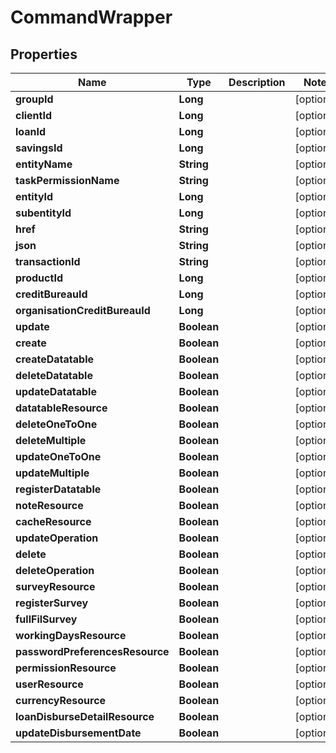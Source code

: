 
# CommandWrapper

## Properties
Name | Type | Description | Notes
------------ | ------------- | ------------- | -------------
**groupId** | **Long** |  |  [optional]
**clientId** | **Long** |  |  [optional]
**loanId** | **Long** |  |  [optional]
**savingsId** | **Long** |  |  [optional]
**entityName** | **String** |  |  [optional]
**taskPermissionName** | **String** |  |  [optional]
**entityId** | **Long** |  |  [optional]
**subentityId** | **Long** |  |  [optional]
**href** | **String** |  |  [optional]
**json** | **String** |  |  [optional]
**transactionId** | **String** |  |  [optional]
**productId** | **Long** |  |  [optional]
**creditBureauId** | **Long** |  |  [optional]
**organisationCreditBureauId** | **Long** |  |  [optional]
**update** | **Boolean** |  |  [optional]
**create** | **Boolean** |  |  [optional]
**createDatatable** | **Boolean** |  |  [optional]
**deleteDatatable** | **Boolean** |  |  [optional]
**updateDatatable** | **Boolean** |  |  [optional]
**datatableResource** | **Boolean** |  |  [optional]
**deleteOneToOne** | **Boolean** |  |  [optional]
**deleteMultiple** | **Boolean** |  |  [optional]
**updateOneToOne** | **Boolean** |  |  [optional]
**updateMultiple** | **Boolean** |  |  [optional]
**registerDatatable** | **Boolean** |  |  [optional]
**noteResource** | **Boolean** |  |  [optional]
**cacheResource** | **Boolean** |  |  [optional]
**updateOperation** | **Boolean** |  |  [optional]
**delete** | **Boolean** |  |  [optional]
**deleteOperation** | **Boolean** |  |  [optional]
**surveyResource** | **Boolean** |  |  [optional]
**registerSurvey** | **Boolean** |  |  [optional]
**fullFilSurvey** | **Boolean** |  |  [optional]
**workingDaysResource** | **Boolean** |  |  [optional]
**passwordPreferencesResource** | **Boolean** |  |  [optional]
**permissionResource** | **Boolean** |  |  [optional]
**userResource** | **Boolean** |  |  [optional]
**currencyResource** | **Boolean** |  |  [optional]
**loanDisburseDetailResource** | **Boolean** |  |  [optional]
**updateDisbursementDate** | **Boolean** |  |  [optional]



